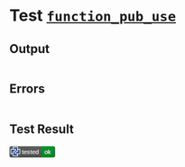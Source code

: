 # Test [`function_pub_use`](/doc/tests/statement_usage.md#L714)

## Output

```,plain
```

## Errors

```,plain
```

## Test Result

![OK](/doc/tests/.test/function_pub_use.png)
